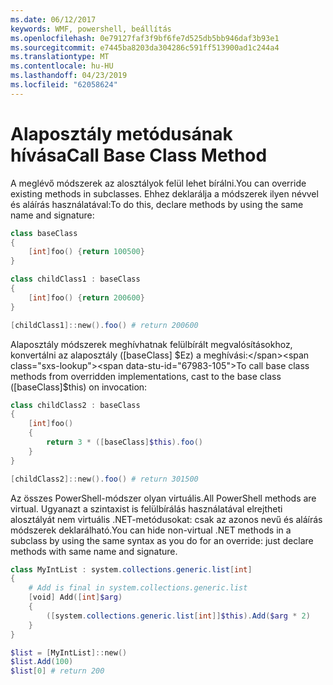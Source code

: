 ```yaml
---
ms.date: 06/12/2017
keywords: WMF, powershell, beállítás
ms.openlocfilehash: 0e79127faf3f9bf6fe7d525db5bb946daf3b93e1
ms.sourcegitcommit: e7445ba8203da304286c591ff513900ad1c244a4
ms.translationtype: MT
ms.contentlocale: hu-HU
ms.lasthandoff: 04/23/2019
ms.locfileid: "62058624"
---
```

# <a name="call-base-class-method"></a><span data-ttu-id="67983-102">Alaposztály metódusának hívása</span><span class="sxs-lookup"><span data-stu-id="67983-102">Call Base Class Method</span></span>

<span data-ttu-id="67983-103">A meglévő módszerek az alosztályok felül lehet bírálni.</span><span class="sxs-lookup"><span data-stu-id="67983-103">You can override existing methods in subclasses.</span></span> <span data-ttu-id="67983-104">Ehhez deklarálja a módszerek ilyen névvel és aláírás használatával:</span><span class="sxs-lookup"><span data-stu-id="67983-104">To do this, declare methods by using the same name and signature:</span></span>

```powershell
class baseClass
{
    [int]foo() {return 100500}
}

class childClass1 : baseClass
{
    [int]foo() {return 200600}
}

[childClass1]::new().foo() # return 200600
```

<span data-ttu-id="67983-105">Alaposztály módszerek meghívhatnak felülbírált megvalósításokhoz, konvertálni az alaposztály ([baseClass] $Ez) a meghívási:</span><span class="sxs-lookup"><span data-stu-id="67983-105">To call base class methods from overridden implementations, cast to the base class ([baseClass]$this) on invocation:</span></span>

```powershell
class childClass2 : baseClass
{
    [int]foo()
    {
        return 3 * ([baseClass]$this).foo()
    }
}

[childClass2]::new().foo() # return 301500
```

<span data-ttu-id="67983-106">Az összes PowerShell-módszer olyan virtuális.</span><span class="sxs-lookup"><span data-stu-id="67983-106">All PowerShell methods are virtual.</span></span> <span data-ttu-id="67983-107">Ugyanazt a szintaxist is felülbírálás használatával elrejtheti alosztályát nem virtuális .NET-metódusokat: csak az azonos nevű és aláírás módszerek deklarálható.</span><span class="sxs-lookup"><span data-stu-id="67983-107">You can hide non-virtual .NET methods in a subclass by using the same syntax as you do for an override: just declare methods with same name and signature.</span></span>

```powershell
class MyIntList : system.collections.generic.list[int]
{
    # Add is final in system.collections.generic.list
    [void] Add([int]$arg)
    {
        ([system.collections.generic.list[int]]$this).Add($arg * 2)
    }
}

$list = [MyIntList]::new()
$list.Add(100)
$list[0] # return 200
```

